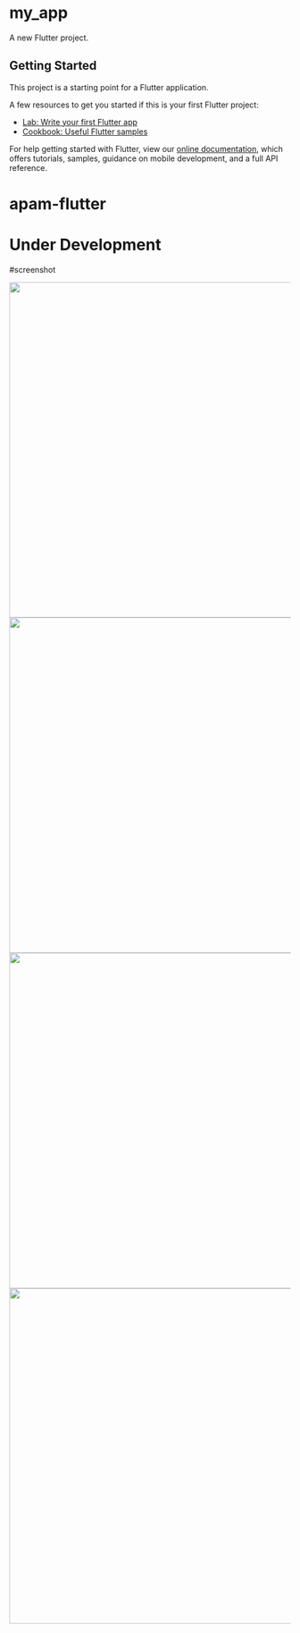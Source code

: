 # my_app

A new Flutter project.

## Getting Started

This project is a starting point for a Flutter application.

A few resources to get you started if this is your first Flutter project:

- [Lab: Write your first Flutter app](https://flutter.dev/docs/get-started/codelab)
- [Cookbook: Useful Flutter samples](https://flutter.dev/docs/cookbook)

For help getting started with Flutter, view our
[online documentation](https://flutter.dev/docs), which offers tutorials,
samples, guidance on mobile development, and a full API reference.
# apam-flutter

# Under Development

#screenshot

<a href="url"><img src="https://user-images.githubusercontent.com/38060397/170748458-b6ae9006-426a-41f3-b7ff-67d2d7164f84.png" align="left" height="600" width="auto" ></a>
<a href="url"><img src="https://user-images.githubusercontent.com/38060397/170748517-eef500f3-ea86-4156-8568-19aff05133b8.png" align="left" height="600" width="auto" ></a>
<a href="url"><img src="https://user-images.githubusercontent.com/38060397/170748551-8d2162dc-b80b-41c0-a850-dee32834f3b9.png" align="left" height="600" width="auto" ></a>
<a href="url"><img src="https://user-images.githubusercontent.com/38060397/170748585-fadd0f1b-189f-4175-949d-44824e5db8c1.png" align="left" height="600" width="auto" ></a>
